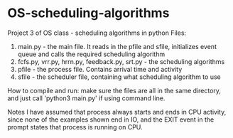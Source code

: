# OS-scheduling-algorithms
Project 3 of OS class - scheduling algorithms in python
Files:
  1. main.py - the main file. It reads in the pfile and sfile, initializes event queue and calls the required scheduling algorithm
  2. fcfs.py, vrr.py, hrrn.py, feedback.py, srt.py - the scheduling algorithms
  3. pfile - the process file. Contains arrival time and activity
  4. sfile - the scheduler file, containing what scheduling algorithm to use

How to compile and run:
	make sure the files are all in the same directory, and just call 'python3 main.py' if using command line.

Notes
	I have assumed that process always starts and ends in CPU activity, since none of the examples shown end in IO, and the EXIT event in the prompt states that process is running on CPU.
